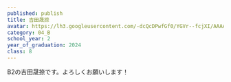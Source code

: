 ```yaml
---
published: publish
title: 吉田晟捺
avatar: https://lh3.googleusercontent.com/-dcQcDPwfGf0/YGVr--fcjXI/AAAAAAAAUpc/S32myBQcwOQJP1DH2w-TTif0ffgDxRlTACE0YBhgLKroEAL1OcqyVXwn0WQLhDXhHzPKWANqj7zDSKR3q6zBbpzZ9kxA7V1vugj8rFwg_X_cuXbozp7-Qg_QHIsKCnysy7tVnRxg7Z3nQyitwkiBkL6oLd-xa7xSH2-Z3udK-sjtsATGU-6SuECIPH3fD-udqUBSHOWtVGE8_4gBk4YY1Yv7M7biENtbY0wWl9ukT0qge7ic5-WkvxLqkbkGeOx1D2nZa_sojaqeqgTnmEdeqNBZrIvLuaw_7h9UDNveC7K8rsnp2VmoADlZpX6ZwyNgk8UOEYIxclHScfVCPJITzELj5-XMXdEztVSktylYGquYG56B9XYlSqJ0LsWkHwqf4yq3uj-n90lX0rxcLkByogbWZO7t1M3mDIUq_MpuRUhTucsrDtFg4RsmR_loeqM7mIPSo9PXSTUzyj0bHTsZ9d7ELtX1mvy50baLaLZQOmjucEGEbkmldPRXRzAqQYhJzJv228hE0T-vpWSQ84nUnwk1ZiglgApMTQ2VB4XUIi5VS9OoI23jHeBkKjoTa4QlDVyvy5UGeYYpGjcBcCPP5sPX7ylwdipnQYO8ZH9SB3mibC9ePb6twRbsQJlZVZ_DulwD9wdPXOl-zVf4LoWNcdmhei5gVmAddznz3Qx9L8FOi3pKICnjV7HwjDjOarcKUPTljpazU8Z_U23t1ytjarfa9KPoau_W7QUb4e4lTZzr0FQbaybSlRapTQlhw2KzcVqXebjQIOoojPr4lPmXG7E0cMqQ6jCr6LATPMLjalYMG/IMG_4775.HEIC
category: 04_B
school_year: 2
year_of_graduation: 2024
class: 8
---
```

B2の吉田晟捺です。よろしくお願いします！